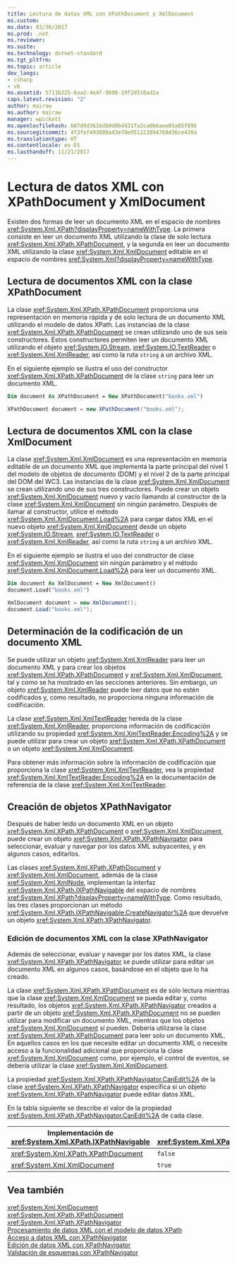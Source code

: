 ```yaml
---
title: Lectura de datos XML con XPathDocument y XmlDocument
ms.custom: 
ms.date: 03/30/2017
ms.prod: .net
ms.reviewer: 
ms.suite: 
ms.technology: dotnet-standard
ms.tgt_pltfrm: 
ms.topic: article
dev_langs:
- csharp
- vb
ms.assetid: 5711b225-6aa2-4e4f-9898-19f2d518ad1a
caps.latest.revision: "2"
author: mairaw
ms.author: mairaw
manager: wpickett
ms.openlocfilehash: 607d9d3616db0d0bd431fa2ca0b6aee03a85f896
ms.sourcegitcommit: 4f3fef493080a43e70e951223894768d36ce430a
ms.translationtype: HT
ms.contentlocale: es-ES
ms.lasthandoff: 11/21/2017
---
```

# <a name="reading-xml-data-using-xpathdocument-and-xmldocument"></a>Lectura de datos XML con XPathDocument y XmlDocument
Existen dos formas de leer un documento XML en el espacio de nombres <xref:System.Xml.XPath?displayProperty=nameWithType>. La primera consiste en leer un documento XML utilizando la clase de solo lectura <xref:System.Xml.XPath.XPathDocument>, y la segunda en leer un documento XML utilizando la clase <xref:System.Xml.XmlDocument> editable en el espacio de nombres <xref:System.Xml?displayProperty=nameWithType>.  
  
## <a name="reading-xml-documents-using-the-xpathdocument-class"></a>Lectura de documentos XML con la clase XPathDocument  
 La clase <xref:System.Xml.XPath.XPathDocument> proporciona una representación en memoria rápida y de solo lectura de un documento XML utilizando el modelo de datos XPath. Las instancias de la clase <xref:System.Xml.XPath.XPathDocument> se crean utilizando uno de sus seis constructores. Estos constructores permiten leer un documento XML utilizando el objeto <xref:System.IO.Stream>, <xref:System.IO.TextReader> o <xref:System.Xml.XmlReader>, así como la ruta `string` a un archivo XML.  
  
 En el siguiente ejemplo se ilustra el uso del constructor <xref:System.Xml.XPath.XPathDocument> de la clase `string` para leer un documento XML.  
  
```vb  
Dim document As XPathDocument = New XPathDocument("books.xml")  
```  
  
```csharp  
XPathDocument document = new XPathDocument("books.xml");  
```  
  
## <a name="reading-xml-documents-using-the-xmldocument-class"></a>Lectura de documentos XML con la clase XmlDocument  
 La clase <xref:System.Xml.XmlDocument> es una representación en memoria editable de un documento XML que implementa la parte principal del nivel 1 del modelo de objetos de documento (DOM) y el nivel 2 de la parte principal del DOM del WC3. Las instancias de la clase <xref:System.Xml.XmlDocument> se crean utilizando uno de sus tres constructores. Puede crear un objeto <xref:System.Xml.XmlDocument> nuevo y vacío llamando al constructor de la clase <xref:System.Xml.XmlDocument> sin ningún parámetro. Después de llamar al constructor, utilice el método <xref:System.Xml.XmlDocument.Load%2A> para cargar datos XML en el nuevo objeto <xref:System.Xml.XmlDocument> desde un objeto <xref:System.IO.Stream>, <xref:System.IO.TextReader> o <xref:System.Xml.XmlReader>, así como la ruta `string` a un archivo XML.  
  
 En el siguiente ejemplo se ilustra el uso del constructor de clase <xref:System.Xml.XmlDocument> sin ningún parámetro y el método <xref:System.Xml.XmlDocument.Load%2A> para leer un documento XML.  
  
```vb  
Dim document As XmlDocument = New XmlDocument()  
document.Load("books.xml")  
```  
  
```csharp  
XmlDocument document = new XmlDocument();  
document.Load("books.xml");  
```  
  
## <a name="determining-the-encoding-of-an-xml-document"></a>Determinación de la codificación de un documento XML  
 Se puede utilizar un objeto <xref:System.Xml.XmlReader> para leer un documento XML y para crear los objetos <xref:System.Xml.XPath.XPathDocument> y <xref:System.Xml.XmlDocument>, tal y como se ha mostrado en las secciones anteriores. Sin embargo, un objeto <xref:System.Xml.XmlReader> puede leer datos que no estén codificados y, como resultado, no proporciona ninguna información de codificación.  
  
 La clase <xref:System.Xml.XmlTextReader> hereda de la clase <xref:System.Xml.XmlReader>, proporciona información de codificación utilizando su propiedad <xref:System.Xml.XmlTextReader.Encoding%2A> y se puede utilizar para crear un objeto <xref:System.Xml.XPath.XPathDocument> o un objeto <xref:System.Xml.XmlDocument>.  
  
 Para obtener más información sobre la información de codificación que proporciona la clase <xref:System.Xml.XmlTextReader>, vea la propiedad <xref:System.Xml.XmlTextReader.Encoding%2A> en la documentación de referencia de la clase <xref:System.Xml.XmlTextReader>.  
  
## <a name="creating-xpathnavigator-objects"></a>Creación de objetos XPathNavigator  
 Después de haber leído un documento XML en un objeto <xref:System.Xml.XPath.XPathDocument> o <xref:System.Xml.XmlDocument>, puede crear un objeto <xref:System.Xml.XPath.XPathNavigator> para seleccionar, evaluar y navegar por los datos XML subyacentes, y en algunos casos, editarlos.  
  
 Las clases <xref:System.Xml.XPath.XPathDocument> y <xref:System.Xml.XmlDocument>, además de la clase <xref:System.Xml.XmlNode>, implementan la interfaz <xref:System.Xml.XPath.IXPathNavigable> del espacio de nombres <xref:System.Xml.XPath?displayProperty=nameWithType>. Como resultado, las tres clases proporcionan un método <xref:System.Xml.XPath.IXPathNavigable.CreateNavigator%2A> que devuelve un objeto <xref:System.Xml.XPath.XPathNavigator>.  
  
### <a name="editing-xml-documents-using-the-xpathnavigator-class"></a>Edición de documentos XML con la clase XPathNavigator  
 Además de seleccionar, evaluar y navegar por los datos XML, la clase <xref:System.Xml.XPath.XPathNavigator> se puede utilizar para editar un documento XML en algunos casos, basándose en el objeto que lo ha creado.  
  
 La clase <xref:System.Xml.XPath.XPathDocument> es de solo lectura mientras que la clase <xref:System.Xml.XmlDocument> se pueda editar y, como resultado, los objetos <xref:System.Xml.XPath.XPathNavigator> creados a partir de un objeto <xref:System.Xml.XPath.XPathDocument> no se pueden utilizar para modificar un documento XML, mientras que los objetos <xref:System.Xml.XmlDocument> sí pueden. Debería utilizarse la clase <xref:System.Xml.XPath.XPathDocument> para leer solo un documento XML. En aquellos casos en los que necesite editar un documento XML o necesite acceso a la funcionalidad adicional que proporciona la clase <xref:System.Xml.XmlDocument> como, por ejemplo, el control de eventos, se debería utilizar la clase <xref:System.Xml.XmlDocument>.  
  
 La propiedad <xref:System.Xml.XPath.XPathNavigator.CanEdit%2A> de la clase <xref:System.Xml.XPath.XPathNavigator> especifica si un objeto <xref:System.Xml.XPath.XPathNavigator> puede editar datos XML.  
  
 En la tabla siguiente se describe el valor de la propiedad <xref:System.Xml.XPath.XPathNavigator.CanEdit%2A> de cada clase.  
  
|Implementación de <xref:System.Xml.XPath.IXPathNavigable>|Valor de <xref:System.Xml.XPath.XPathNavigator.CanEdit%2A>|  
|--------------------------------------------------------------------------------------------------------------------------------------------------------------|------------------------------------------------------------------------------------------------------------------------------------------------------------|  
|<xref:System.Xml.XPath.XPathDocument>|`false`|  
|<xref:System.Xml.XmlDocument>|`true`|  
  
## <a name="see-also"></a>Vea también  
 <xref:System.Xml.XmlDocument>  
 <xref:System.Xml.XPath.XPathDocument>  
 <xref:System.Xml.XPath.XPathNavigator>  
 [Procesamiento de datos XML con el modelo de datos XPath](../../../../docs/standard/data/xml/process-xml-data-using-the-xpath-data-model.md)  
 [Acceso a datos XML con XPathNavigator](../../../../docs/standard/data/xml/accessing-xml-data-using-xpathnavigator.md)  
 [Edición de datos XML con XPathNavigator](../../../../docs/standard/data/xml/editing-xml-data-using-xpathnavigator.md)  
 [Validación de esquemas con XPathNavigator](../../../../docs/standard/data/xml/schema-validation-using-xpathnavigator.md)
